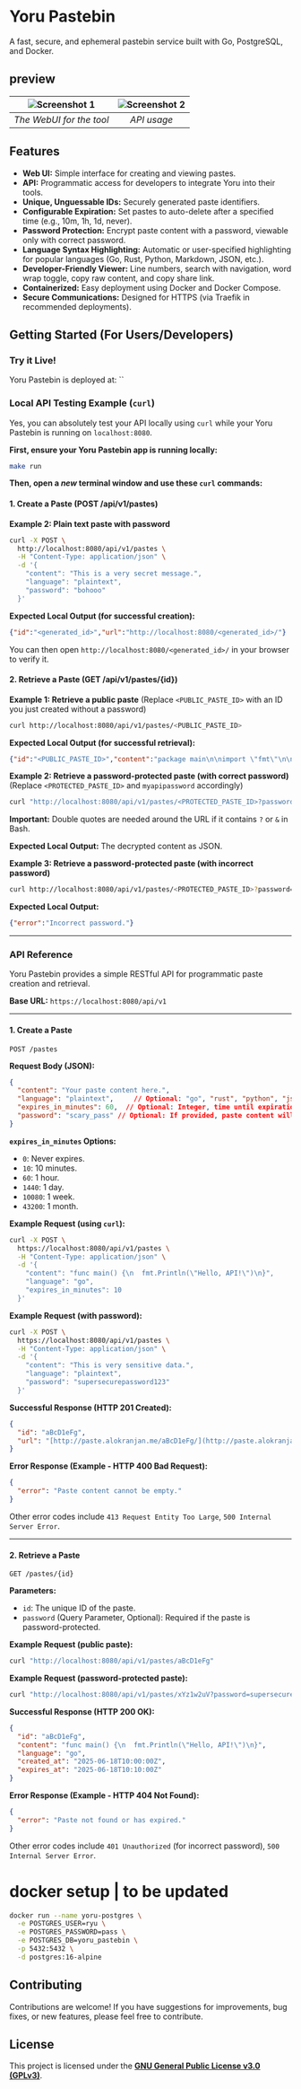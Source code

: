 # Yoru Pastebin

A fast, secure, and ephemeral pastebin service built with Go, PostgreSQL, and Docker.

## preview

| ![Screenshot 1](/docs/assets/webui.png) | ![Screenshot 2](/docs/assets/api.png) |
|:----------------------------------------:|:----------------------------------------:|
|        *The WebUI for the tool*         |        *API usage*         |


## Features

* **Web UI:** Simple interface for creating and viewing pastes.
* **API:** Programmatic access for developers to integrate Yoru into their tools.
* **Unique, Unguessable IDs:** Securely generated paste identifiers.
* **Configurable Expiration:** Set pastes to auto-delete after a specified time (e.g., 10m, 1h, 1d, never).
* **Password Protection:** Encrypt paste content with a password, viewable only with correct password.
* **Language Syntax Highlighting:** Automatic or user-specified highlighting for popular languages (Go, Rust, Python, Markdown, JSON, etc.).
* **Developer-Friendly Viewer:** Line numbers, search with navigation, word wrap toggle, copy raw content, and copy share link.
* **Containerized:** Easy deployment using Docker and Docker Compose.
* **Secure Communications:** Designed for HTTPS (via Traefik in recommended deployments).

## Getting Started (For Users/Developers)

### Try it Live!

Yoru Pastebin is deployed at: ``

### **Local API Testing Example (`curl`)**

Yes, you can absolutely test your API locally using `curl` while your Yoru Pastebin is running on `localhost:8080`.

**First, ensure your Yoru Pastebin app is running locally:**
```bash
make run
```

**Then, open a *new* terminal window and use these `curl` commands:**

#### **1. Create a Paste (POST /api/v1/pastes)**

**Example 2: Plain text paste with password**

```bash
curl -X POST \
  http://localhost:8080/api/v1/pastes \
  -H "Content-Type: application/json" \
  -d '{
    "content": "This is a very secret message.",
    "language": "plaintext",
    "password": "bohooo"
  }'
```

**Expected Local Output (for successful creation):**

```json
{"id":"<generated_id>","url":"http://localhost:8080/<generated_id>/"}
```
You can then open `http://localhost:8080/<generated_id>/` in your browser to verify it.

#### **2. Retrieve a Paste (GET /api/v1/pastes/{id})**

**Example 1: Retrieve a public paste**
(Replace `<PUBLIC_PASTE_ID>` with an ID you just created without a password)

```bash
curl http://localhost:8080/api/v1/pastes/<PUBLIC_PASTE_ID>
```

**Expected Local Output (for successful retrieval):**

```json
{"id":"<PUBLIC_PASTE_ID>","content":"package main\n\nimport \"fmt\"\n\nfunc main() {\n\tfmt.Println(\"Hello from API test!\")\n}","language":"go","created_at":"2025-06-18T14:45:00Z","expires_at":"2025-06-18T14:55:00Z"}
```

**Example 2: Retrieve a password-protected paste (with correct password)**
(Replace `<PROTECTED_PASTE_ID>` and `myapipassword` accordingly)

```bash
curl "http://localhost:8080/api/v1/pastes/<PROTECTED_PASTE_ID>?password=myapipassword"
```
**Important:** Double quotes are needed around the URL if it contains `?` or `&` in Bash.

**Expected Local Output:** The decrypted content as JSON.

**Example 3: Retrieve a password-protected paste (with incorrect password)**

```bash
curl http://localhost:8080/api/v1/pastes/<PROTECTED_PASTE_ID>?password=wrongpass
```

**Expected Local Output:**

```json
{"error":"Incorrect password."}
```

---

### API Reference

Yoru Pastebin provides a simple RESTful API for programmatic paste creation and retrieval.

**Base URL:** `https://localhost:8080/api/v1`

---

#### **1. Create a Paste**

`POST /pastes`

**Request Body (JSON):**

```json
{
  "content": "Your paste content here.",
  "language": "plaintext",     // Optional: "go", "rust", "python", "json", "markdown", "auto", etc.
  "expires_in_minutes": 60,  // Optional: Integer, time until expiration in minutes (0 for never). Default from server config.
  "password": "scary_pass" // Optional: If provided, paste content will be encrypted.
}
```

**`expires_in_minutes` Options:**

* `0`: Never expires.
* `10`: 10 minutes.
* `60`: 1 hour.
* `1440`: 1 day.
* `10080`: 1 week.
* `43200`: 1 month.

**Example Request (using `curl`):**

```bash
curl -X POST \
  https://localhost:8080/api/v1/pastes \
  -H "Content-Type: application/json" \
  -d '{
    "content": "func main() {\n  fmt.Println(\"Hello, API!\")\n}",
    "language": "go",
    "expires_in_minutes": 10
  }'
```

**Example Request (with password):**

```bash
curl -X POST \
  https://localhost:8080/api/v1/pastes \
  -H "Content-Type: application/json" \
  -d '{
    "content": "This is very sensitive data.",
    "language": "plaintext",
    "password": "supersecurepassword123"
  }'
```

**Successful Response (HTTP 201 Created):**

```json
{
  "id": "aBcD1eFg",
  "url": "[http://paste.alokranjan.me/aBcD1eFg/](http://paste.alokranjan.me/aBcD1eFg/)"
}
```

**Error Response (Example - HTTP 400 Bad Request):**

```json
{
  "error": "Paste content cannot be empty."
}
```
Other error codes include `413 Request Entity Too Large`, `500 Internal Server Error`.

---

#### **2. Retrieve a Paste**

`GET /pastes/{id}`

**Parameters:**

* `id`: The unique ID of the paste.
* `password` (Query Parameter, Optional): Required if the paste is password-protected.

**Example Request (public paste):**

```bash
curl "http://localhost:8080/api/v1/pastes/aBcD1eFg"
```

**Example Request (password-protected paste):**

```bash
curl "http://localhost:8080/api/v1/pastes/xYz1w2uV?password=supersecurepassword123"
```

**Successful Response (HTTP 200 OK):**

```json
{
  "id": "aBcD1eFg",
  "content": "func main() {\n  fmt.Println(\"Hello, API!\")\n}",
  "language": "go",
  "created_at": "2025-06-18T10:00:00Z",
  "expires_at": "2025-06-18T10:10:00Z"
}
```

**Error Response (Example - HTTP 404 Not Found):**

```json
{
  "error": "Paste not found or has expired."
}
```
Other error codes include `401 Unauthorized` (for incorrect password), `500 Internal Server Error`.


# docker setup | to be updated
```sh
docker run --name yoru-postgres \
  -e POSTGRES_USER=ryu \
  -e POSTGRES_PASSWORD=pass \
  -e POSTGRES_DB=yoru_pastebin \
  -p 5432:5432 \
  -d postgres:16-alpine
```


## Contributing

Contributions are welcome! If you have suggestions for improvements, bug fixes, or new features, please feel free to contribute.

## License

This project is licensed under the [**GNU General Public License v3.0 (GPLv3)**](https://www.gnu.org/licenses/gpl-3.0.html).
